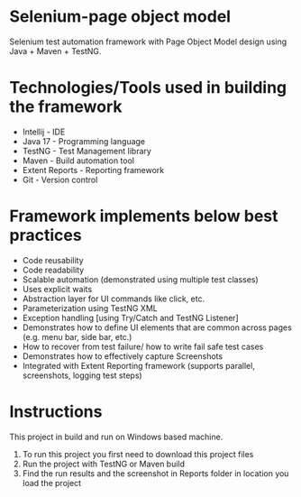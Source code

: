 # Selenium-page object model
Selenium test automation framework with Page Object Model design using Java + Maven + TestNG.

Technologies/Tools used in building the framework
=================================================
- Intellij - IDE
- Java 17 - Programming language
- TestNG - Test Management library
- Maven - Build automation tool
- Extent Reports - Reporting framework
- Git - Version control

Framework implements below best practices
=========================================
- Code reusability
- Code readability
- Scalable automation (demonstrated using multiple test classes)
- Uses explicit waits
- Abstraction layer for UI commands like click, etc.
- Parameterization using TestNG XML
- Exception handling [using Try/Catch and TestNG Listener]
- Demonstrates how to define UI elements that are common across pages (e.g. menu bar, side bar, etc.)
- How to recover from test failure/ how to write fail safe test cases
- Demonstrates how to effectively capture Screenshots
- Integrated with Extent Reporting framework (supports parallel, screenshots, logging test steps)

# Instructions
This project in build and run on Windows based machine.
1) To run this project you first need to download this project files
2) Run the project with TestNG or Maven build
3) Find the run results and the screenshot in Reports folder in location you load the project